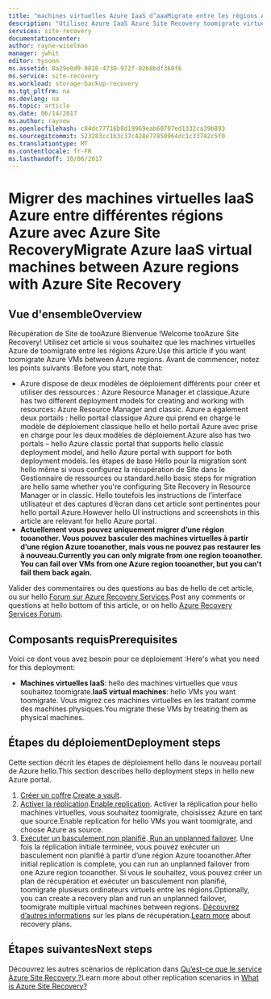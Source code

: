 ```yaml
---
title: "machines virtuelles Azure IaaS d’aaaMigrate entre les régions Azure | Documents Microsoft"
description: "Utilisez Azure IaaS Azure Site Recovery toomigrate virtuels à partir d’une région Azure tooanother."
services: site-recovery
documentationcenter: 
author: rayne-wiselman
manager: jwhit
editor: tysonn
ms.assetid: 8a29e0d9-0010-4739-972f-02b8bdf360f6
ms.service: site-recovery
ms.workload: storage-backup-recovery
ms.tgt_pltfrm: na
ms.devlang: na
ms.topic: article
ms.date: 06/14/2017
ms.author: raynew
ms.openlocfilehash: c84dc77716b8d19969eab60707ed1332ca39b893
ms.sourcegitcommit: 523283cc1b3c37c428e77850964dc1c33742c5f0
ms.translationtype: MT
ms.contentlocale: fr-FR
ms.lasthandoff: 10/06/2017
---
```

# <a name="migrate-azure-iaas-virtual-machines-between-azure-regions-with-azure-site-recovery"></a><span data-ttu-id="26765-103">Migrer des machines virtuelles IaaS Azure entre différentes régions Azure avec Azure Site Recovery</span><span class="sxs-lookup"><span data-stu-id="26765-103">Migrate Azure IaaS virtual machines between Azure regions with Azure Site Recovery</span></span>
## <a name="overview"></a><span data-ttu-id="26765-104">Vue d'ensemble</span><span class="sxs-lookup"><span data-stu-id="26765-104">Overview</span></span>
<span data-ttu-id="26765-105">Récupération de Site de tooAzure Bienvenue !</span><span class="sxs-lookup"><span data-stu-id="26765-105">Welcome tooAzure Site Recovery!</span></span> <span data-ttu-id="26765-106">Utilisez cet article si vous souhaitez que les machines virtuelles Azure de toomigrate entre les régions Azure.</span><span class="sxs-lookup"><span data-stu-id="26765-106">Use this article if you want toomigrate Azure VMs between Azure regions.</span></span> <span data-ttu-id="26765-107">Avant de commencer, notez les points suivants :</span><span class="sxs-lookup"><span data-stu-id="26765-107">Before you start, note that:</span></span>

* <span data-ttu-id="26765-108">Azure dispose de deux modèles de déploiement différents pour créer et utiliser des ressources : Azure Resource Manager et classique.</span><span class="sxs-lookup"><span data-stu-id="26765-108">Azure has two different deployment models for creating and working with resources: Azure Resource Manager and classic.</span></span> <span data-ttu-id="26765-109">Azure a également deux portails : hello portail classique Azure qui prend en charge le modèle de déploiement classique hello et hello portail Azure avec prise en charge pour les deux modèles de déploiement.</span><span class="sxs-lookup"><span data-stu-id="26765-109">Azure also has two portals – hello Azure classic portal that supports hello classic deployment model, and hello Azure portal with support for both deployment models.</span></span> <span data-ttu-id="26765-110">les étapes de base Hello pour la migration sont hello même si vous configurez la récupération de Site dans le Gestionnaire de ressources ou standard.</span><span class="sxs-lookup"><span data-stu-id="26765-110">hello basic steps for migration are hello same whether you're configuring Site Recovery in Resource Manager or in classic.</span></span> <span data-ttu-id="26765-111">Hello toutefois les instructions de l’interface utilisateur et des captures d’écran dans cet article sont pertinentes pour hello portail Azure.</span><span class="sxs-lookup"><span data-stu-id="26765-111">However hello UI instructions and screenshots in this article are relevant for hello Azure portal.</span></span>
* <span data-ttu-id="26765-112">**Actuellement vous pouvez uniquement migrer d’une région tooanother. Vous pouvez basculer des machines virtuelles à partir d’une région Azure tooanother, mais vous ne pouvez pas restaurer les à nouveau.**</span><span class="sxs-lookup"><span data-stu-id="26765-112">**Currently you can only migrate from one region tooanother. You can fail over VMs from one Azure region tooanother, but you can't fail them back again.**</span></span>

<span data-ttu-id="26765-113">Valider des commentaires ou des questions au bas de hello de cet article, ou sur hello [Forum sur Azure Recovery Services](https://social.msdn.microsoft.com/forums/azure/home?forum=hypervrecovmgr).</span><span class="sxs-lookup"><span data-stu-id="26765-113">Post any comments or questions at hello bottom of this article, or on hello [Azure Recovery Services Forum](https://social.msdn.microsoft.com/forums/azure/home?forum=hypervrecovmgr).</span></span>

## <a name="prerequisites"></a><span data-ttu-id="26765-114">Composants requis</span><span class="sxs-lookup"><span data-stu-id="26765-114">Prerequisites</span></span>
<span data-ttu-id="26765-115">Voici ce dont vous avez besoin pour ce déploiement :</span><span class="sxs-lookup"><span data-stu-id="26765-115">Here's what you need for this deployment:</span></span>

* <span data-ttu-id="26765-116">**Machines virtuelles IaaS**: hello des machines virtuelles que vous souhaitez toomigrate.</span><span class="sxs-lookup"><span data-stu-id="26765-116">**IaaS virtual machines**: hello VMs you want toomigrate.</span></span> <span data-ttu-id="26765-117">Vous migrez ces machines virtuelles en les traitant comme des machines physiques.</span><span class="sxs-lookup"><span data-stu-id="26765-117">You migrate these VMs by treating them as physical machines.</span></span>

## <a name="deployment-steps"></a><span data-ttu-id="26765-118">Étapes du déploiement</span><span class="sxs-lookup"><span data-stu-id="26765-118">Deployment steps</span></span>
<span data-ttu-id="26765-119">Cette section décrit les étapes de déploiement hello dans le nouveau portail de Azure hello.</span><span class="sxs-lookup"><span data-stu-id="26765-119">This section describes hello deployment steps in hello new Azure portal.</span></span>

1. <span data-ttu-id="26765-120">[Créer un coffre](site-recovery-vmware-to-azure.md).</span><span class="sxs-lookup"><span data-stu-id="26765-120">[Create a vault](site-recovery-vmware-to-azure.md).</span></span>
2. <span data-ttu-id="26765-121">[Activer la réplication](site-recovery-vmware-to-azure.md).</span><span class="sxs-lookup"><span data-stu-id="26765-121">[Enable replication](site-recovery-vmware-to-azure.md).</span></span> <span data-ttu-id="26765-122">Activer la réplication pour hello machines virtuelles, vous souhaitez toomigrate, choisissez Azure en tant que source.</span><span class="sxs-lookup"><span data-stu-id="26765-122">Enable replication for hello VMs you want toomigrate, and choose Azure as source.</span></span> 
3. <span data-ttu-id="26765-123">[ Exécuter un basculement non planifié](site-recovery-failover.md).</span><span class="sxs-lookup"><span data-stu-id="26765-123">[ Run an unplanned failover](site-recovery-failover.md).</span></span> <span data-ttu-id="26765-124">Une fois la réplication initiale terminée, vous pouvez exécuter un basculement non planifié à partir d’une région Azure tooanother.</span><span class="sxs-lookup"><span data-stu-id="26765-124">After initial replication is complete, you can run an unplanned failover from one Azure region tooanother.</span></span> <span data-ttu-id="26765-125">Si vous le souhaitez, vous pouvez créer un plan de récupération et exécuter un basculement non planifié, toomigrate plusieurs ordinateurs virtuels entre les régions.</span><span class="sxs-lookup"><span data-stu-id="26765-125">Optionally, you can create a recovery plan and run an unplanned failover, toomigrate multiple virtual machines between regions.</span></span> <span data-ttu-id="26765-126">[Découvrez d’autres informations](site-recovery-create-recovery-plans.md) sur les plans de récupération.</span><span class="sxs-lookup"><span data-stu-id="26765-126">[Learn more](site-recovery-create-recovery-plans.md) about recovery plans.</span></span>

## <a name="next-steps"></a><span data-ttu-id="26765-127">Étapes suivantes</span><span class="sxs-lookup"><span data-stu-id="26765-127">Next steps</span></span>
<span data-ttu-id="26765-128">Découvrez les autres scénarios de réplication dans [Qu’est-ce que le service Azure Site Recovery ?](site-recovery-overview.md)</span><span class="sxs-lookup"><span data-stu-id="26765-128">Learn more about other replication scenarios in [What is Azure Site Recovery?](site-recovery-overview.md)</span></span>
